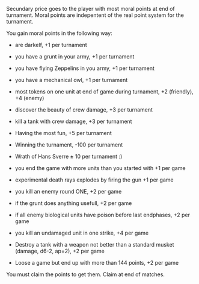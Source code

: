 Secundary price goes to the player with most moral points at end of turnament.
Moral points are indepentent of the real point system for the turnament.

You gain moral points in the following way:

- are darkelf, +1 per turnament
- you have a grunt in your army, +1 per turnament
- you have flying Zeppelins in you army, +1 per turnament
- you have a mechanical owl, +1 per turnament
- most tokens on one unit at end of game during turnament, +2 (friendly), +4 (enemy)
- discover the beauty of crew damage, +3 per turnament
- kill a tank with crew damage, +3 per turnament
- Having the most fun, +5 per turnament
- Winning the turnament, -100 per turnament
- Wrath of Hans Sverre $\pm$ 10 per turnament :)

- you end the game with more units than you started with +1 per game
- experimental death rays explodes by firing the gun +1 per game
- you kill an enemy round ONE, +2 per game
- if the grunt does anything usefull, +2 per game
- if all enemy biological units have poison before last endphases, +2 per game
- you kill an undamaged unit in one strike, +4 per game
- Destroy a tank with a weapon not better than a standard musket (damage, d6-2, ap=2), +2 per game
- Loose a game but end up with more than 144 points, +2 per game


You must claim the points to get them. Claim at end of matches.